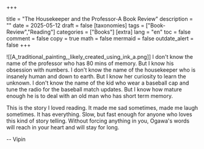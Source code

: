 

+++

title = "The Housekeeper and the Professor-A Book Review"
description = ""
date = 2025-05-12
draft = false
[taxonomies]
tags = ["Book-Review","Reading"]
categories = ["Books"]
[extra]
lang = "en"
toc = false
comment = false
copy = true
math = false
mermaid = false
outdate_alert = false
+++


![[A_traditional_painting,_likely_created_using_ink_a.png]]
I don't know the name of the professor who has 80 mins of memory. But I know his obsession with numbers. 
I don't know the name of the housekeeper who is insanely human and down to earth. But I know her curiosity to learn the unknown.
I don't know the name of the kid who wear a baseball cap and tune the radio for the baseball match updates. But I know how mature enough he is to deal with an old man who has short term memory. 

This is the story I loved reading. It made me sad sometimes, made me laugh sometimes. It has everything. Slow, but fast enough for anyone who loves this kind of story telling. Without forcing anything in you, Ogawa's words will reach in your heart and will stay for long.


--
Vipin
